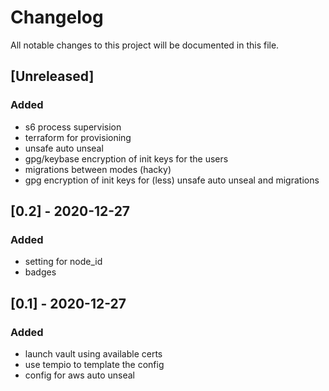 # Changelog
All notable changes to this project will be documented in this file.

## [Unreleased]
### Added
- s6 process supervision
- terraform for provisioning
- unsafe auto unseal
- gpg/keybase encryption of init keys for the users
- migrations between modes (hacky)
- gpg encryption of init keys for (less) unsafe auto unseal and migrations

## [0.2] - 2020-12-27
### Added
- setting for node_id
- badges

## [0.1] - 2020-12-27
### Added
- launch vault using available certs
- use tempio to template the config
- config for aws auto unseal 
